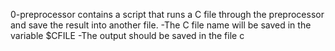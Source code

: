 0-preprocessor contains a script that runs a C file through the preprocessor and save the result into another file.
-The C file name will be saved in the variable $CFILE
-The output should be saved in the file c
